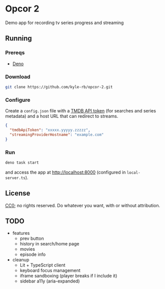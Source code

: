 # Opcor 2

Demo app for recording tv series progress and streaming

## Running

### Prereqs

- [Deno](https://docs.deno.com/runtime/)

### Download

```sh
git clone https://github.com/kyle-rb/opcor-2.git
```

### Configure

Create a `config.json` file with a
[TMDB API token](https://developer.themoviedb.org/reference/intro/getting-started) (for searches and
series metadata) and a host URL that can redirect to streams.

```json
{
  "tmdbApiToken": "xxxxx.yyyyy.zzzzz",
  "streamingProviderHostname": "example.com"
}
```

### Run

```sh
deno task start
```

and access the app at <http://localhost:8000> (configured in `local-server.ts`).

## License

[CC0](https://creativecommons.org/public-domain/cc0/); no rights reserved. Do whatever you want,
with or without attribution.

## TODO

- features
  - prev button
  - history in search/home page
  - movies
  - episode info
- cleanup
  - Lit + TypeScript client
  - keyboard focus management
  - iframe sandboxing (player breaks if I include it)
  - sidebar a11y (aria-expanded)
